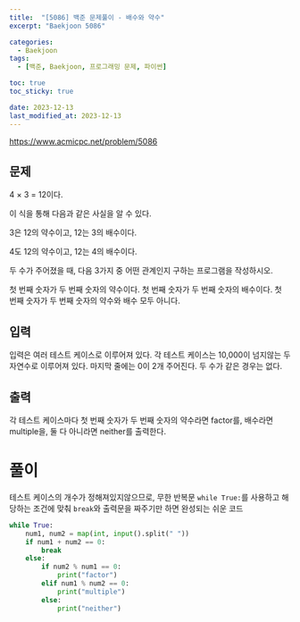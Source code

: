 ```yaml
---
title:  "[5086] 백준 문제풀이 - 배수와 약수"
excerpt: "Baekjoon 5086"

categories:
  - Baekjoon
tags:
  - [백준, Baekjoon, 프로그래밍 문제, 파이썬]

toc: true
toc_sticky: true

date: 2023-12-13
last_modified_at: 2023-12-13
---
```


https://www.acmicpc.net/problem/5086

## 문제
4 × 3 = 12이다.

이 식을 통해 다음과 같은 사실을 알 수 있다.

3은 12의 약수이고, 12는 3의 배수이다.

4도 12의 약수이고, 12는 4의 배수이다.

두 수가 주어졌을 때, 다음 3가지 중 어떤 관계인지 구하는 프로그램을 작성하시오.

첫 번째 숫자가 두 번째 숫자의 약수이다.
첫 번째 숫자가 두 번째 숫자의 배수이다.
첫 번째 숫자가 두 번째 숫자의 약수와 배수 모두 아니다.

## 입력
입력은 여러 테스트 케이스로 이루어져 있다. 각 테스트 케이스는 10,000이 넘지않는 두 자연수로 이루어져 있다. 마지막 줄에는 0이 2개 주어진다. 두 수가 같은 경우는 없다.

## 출력
각 테스트 케이스마다 첫 번째 숫자가 두 번째 숫자의 약수라면 factor를, 배수라면 multiple을, 둘 다 아니라면 neither를 출력한다.

# 풀이
테스트 케이스의 개수가 정해져있지않으므로, 무한 반복문 ``while True:``를 사용하고 해당하는 조건에 맞춰 ``break``와 출력문을 짜주기만 하면 완성되는 쉬운 코드

```py
while True:
    num1, num2 = map(int, input().split(" "))
    if num1 + num2 == 0:
        break
    else:
        if num2 % num1 == 0:
            print("factor")
        elif num1 % num2 == 0:
            print("multiple")
        else:
            print("neither")
```
